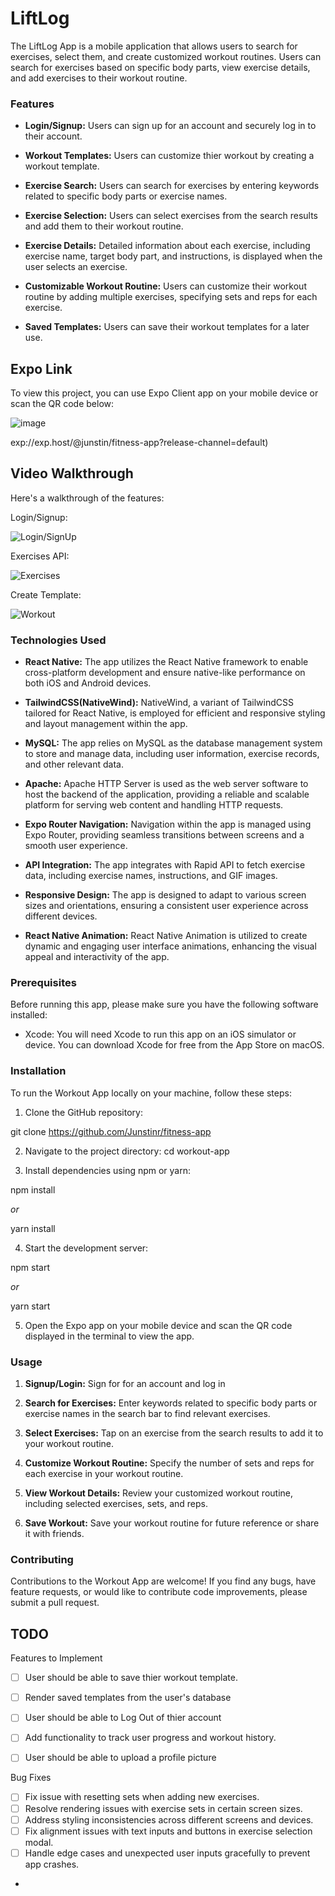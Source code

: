 # LiftLog
The LiftLog App is a mobile application that allows users to search for exercises, select them, and create customized workout routines. Users can search for exercises based on specific body parts, view exercise details, and add exercises to their workout routine.

### Features
- **Login/Signup:** Users can sign up for an account and securely log in to their account.

- **Workout Templates:** Users can customize thier workout by creating a workout template.

- **Exercise Search:** Users can search for exercises by entering keywords related to specific body parts or exercise names.

- **Exercise Selection:** Users can select exercises from the search results and add them to their workout routine.

- **Exercise Details:** Detailed information about each exercise, including exercise name, target body part, and instructions, is displayed when the user selects an exercise.

- **Customizable Workout Routine:** Users can customize their workout routine by adding multiple exercises, specifying sets and reps for each exercise.

- **Saved Templates:** Users can save their workout templates for a later use.

## Expo Link

To view this project, you can use Expo Client app on your mobile device or scan the QR code below:

![image](https://github.com/Junstinr/fitness-app/assets/78913628/098ebdd7-cc64-42be-bda6-5f120f63f3de)

exp://exp.host/@junstin/fitness-app?release-channel=default)

## Video Walkthrough

Here's a walkthrough of the features:

Login/Signup:

<img src='https://i.imgur.com/kMgYVsb.gif' title='Login/SignUp' alt='Login/SignUp' />

Exercises API:

<img src='https://i.imgur.com/HHgMbCX.gif' title='Exercises' alt='Exercises' />

Create Template:

<img src='https://i.imgur.com/NC2USH6.gif' title='Workout' alt='Workout' />



### Technologies Used
- **React Native:** The app utilizes the React Native framework to enable cross-platform development and ensure native-like performance on both iOS and Android devices.

- **TailwindCSS(NativeWind):** NativeWind, a variant of TailwindCSS tailored for React Native, is employed for efficient and responsive styling and layout management within the app.

- **MySQL:** The app relies on MySQL as the database management system to store and manage data, including user information, exercise records, and other relevant data.

- **Apache:** Apache HTTP Server is used as the web server software to host the backend of the application, providing a reliable and scalable platform for serving web content and handling HTTP requests.

- **Expo Router Navigation:** Navigation within the app is managed using Expo Router, providing seamless transitions between screens and a smooth user experience.

- **API Integration:** The app integrates with Rapid API to fetch exercise data, including exercise names, instructions, and GIF images.

- **Responsive Design:** The app is designed to adapt to various screen sizes and orientations, ensuring a consistent user experience across different devices.

- **React Native Animation:** React Native Animation is utilized to create dynamic and engaging user interface animations, enhancing the visual appeal and interactivity of the app.

### Prerequisites

Before running this app, please make sure you have the following software installed:

- Xcode: You will need Xcode to run this app on an iOS simulator or device. You can download Xcode for free from the App Store on macOS.

### Installation
To run the Workout App locally on your machine, follow these steps:

1. Clone the GitHub repository: 

git clone https://github.com/Junstinr/fitness-app

2. Navigate to the project directory:
    cd workout-app

3. Install dependencies using npm or yarn:
    
npm install

*or*

yarn install

4. Start the development server:
    
npm start

*or*

yarn start

5. Open the Expo app on your mobile device and scan the QR code displayed in the terminal to view the app.

### Usage
1. **Signup/Login:** Sign for for an account and log in

2. **Search for Exercises:** Enter keywords related to specific body parts or exercise names in the search bar to find relevant exercises.

3. **Select Exercises:** Tap on an exercise from the search results to add it to your workout routine.

4. **Customize Workout Routine:** Specify the number of sets and reps for each exercise in your workout routine.

5. **View Workout Details:** Review your customized workout routine, including selected exercises, sets, and reps.

6. **Save Workout:** Save your workout routine for future reference or share it with friends.

### Contributing
Contributions to the Workout App are welcome! If you find any bugs, have feature requests, or would like to contribute code improvements, please submit a pull request.

## TODO

Features to Implement
- [ ] User should be able to save thier workout template.
- [ ] Render saved templates from the user's database
- [ ] User should be able to Log Out of thier account
- [ ] Add functionality to track user progress and workout history.
- [ ] User should be able to upload a profile picture


Bug Fixes

- [ ] Fix issue with resetting sets when adding new exercises.
- [ ] Resolve rendering issues with exercise sets in certain screen sizes.
- [ ] Address styling inconsistencies across different screens and devices.
- [ ] Fix alignment issues with text inputs and buttons in exercise selection modal.
- [ ] Handle edge cases and unexpected user inputs gracefully to prevent app crashes.
- 
